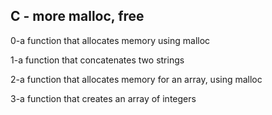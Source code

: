## C - more malloc, free
  
0-a function that allocates memory using malloc 
  
1-a function that concatenates two strings  
  
2-a function that allocates memory for an array, using malloc  
  
3-a function that creates an array of integers   
